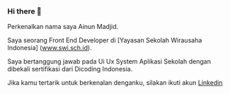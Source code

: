 ### Hi there 👋
Perkenalkan nama saya Ainun Madjid.

Saya seorang Front End Developer di [Yayasan Sekolah Wirausaha Indonesia] (www.swi.sch.id).

Saya bertanggung jawab pada Ui Ux System Aplikasi Sekolah dengan dibekali sertifikasi dari Dicoding Indonesia.

Jika kamu tertarik untuk berkenalan denganku, silakan ikuti akun [Linkedin](https://www.linkedin.com/in/ainun-madjid)
